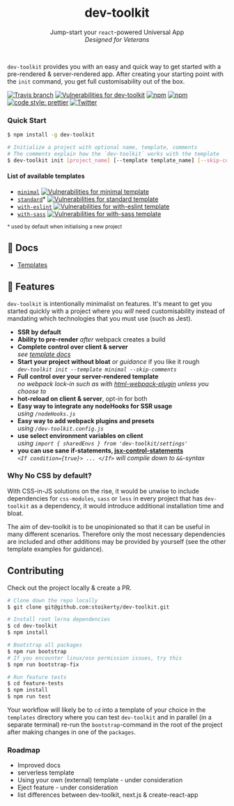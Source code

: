 <h1 align="center">dev-toolkit</h1>
<p align="center">
Jump-start your <code>react</code>-powered Universal App<br />
<em>Designed for Veterans</em>
</p>
<br />

`dev-toolkit` provides you with an easy and quick way to get started with a pre-rendered & server-rendered app. After creating your starting point with the `init` command, you get full customisability out of the box.

[![Travis branch](https://img.shields.io/travis/stoikerty/dev-toolkit/master.svg)](https://github.com/stoikerty/dev-toolkit)
[![Vulnerabilities for dev-toolkit](https://snyk.io/test/github/stoikerty/dev-toolkit/badge.svg?targetFile=packages%2Fdev-toolkit%2Fpackage.json)](https://snyk.io/test/github/stoikerty/dev-toolkit?targetFile=packages%2Fdev-toolkit%2Fpackage.json)
[![npm](https://img.shields.io/npm/v/dev-toolkit.svg)](https://www.npmjs.com/package/dev-toolkit)
[![npm](https://img.shields.io/npm/dm/dev-toolkit.svg)](https://www.npmjs.com/package/dev-toolkit)
[![code style: prettier](https://img.shields.io/badge/code_style-prettier-ff69b4.svg)](https://github.com/prettier/prettier)
[![Twitter](https://img.shields.io/twitter/url/https/github.com/stoikerty/dev-toolkit.svg?style=social)](https://twitter.com/intent/tweet?text=An%20easy%20and%20quick%20way%20to%20start%20a%20pre-rendered%20and%20server-rendered%20%23react%20app!%20https%3A%2F%2Fgithub.com%2Fstoikerty%2Fdev-toolkit)

### Quick Start

```bash
$ npm install -g dev-toolkit
```

```bash
# Initialize a project with optional name, template, comments
# The comments explain how the `dev-toolkit` works with the template
$ dev-toolkit init [project_name] [--template template_name] [--skip-comments]
```

#### List of available templates

- [`minimal`](https://github.com/stoikerty/dev-toolkit/blob/master/docs/templates.md#minimal) [![Vulnerabilities for minimal template](https://snyk.io/test/github/stoikerty/dev-toolkit/badge.svg?targetFile=templates%2Fminimal%2Fpackage.json)](https://snyk.io/test/github/stoikerty/dev-toolkit?targetFile=templates%2Fminimal%2Fpackage.json)
- [`standard`](https://github.com/stoikerty/dev-toolkit/blob/master/docs/templates.md#standard)* [![Vulnerabilities for standard template](https://snyk.io/test/github/stoikerty/dev-toolkit/badge.svg?targetFile=templates%2Fstandard%2Fpackage.json)](https://snyk.io/test/github/stoikerty/dev-toolkit?targetFile=templates%2Fstandard%2Fpackage.json)
- [`with-eslint`](https://github.com/stoikerty/dev-toolkit/blob/master/docs/templates.md#with-eslint) [![Vulnerabilities for with-eslint template](https://snyk.io/test/github/stoikerty/dev-toolkit/badge.svg?targetFile=templates%2Fwith-eslint%2Fpackage.json)](https://snyk.io/test/github/stoikerty/dev-toolkit?targetFile=templates%2Fwith-eslint%2Fpackage.json)
- [`with-sass`](https://github.com/stoikerty/dev-toolkit/blob/master/docs/templates.md#with-sass) [![Vulnerabilities for with-sass template](https://snyk.io/test/github/stoikerty/dev-toolkit/badge.svg?targetFile=templates%2Fwith-sass%2Fpackage.json)](https://snyk.io/test/github/stoikerty/dev-toolkit?targetFile=templates%2Fwith-sass%2Fpackage.json)

<small>* used by default when initialising a new project</small>

## 📖 Docs

- [Templates](https://github.com/stoikerty/dev-toolkit/blob/master/docs/templates.md)

## 🌟 Features

`dev-toolkit` is intentionally minimalist on features. It's meant to get you started quickly with a project where you _will_ need customisability instead of mandating which technologies that you must use (such as Jest).

* **SSR by default**
* **Ability to pre-render** _after_ webpack creates a build
* **Complete control over client & server**<br>
  _see [template docs](https://github.com/stoikerty/dev-toolkit/blob/master/docs/templates.md)_
* **Start your project without bloat** _or guidance_ if you like it rough<br>
  _`dev-toolkit init --template minimal --skip-comments`_
* **Full control over your server-rendered template**<br>
  _no webpack lock-in such as with [html-webpack-plugin](https://github.com/jantimon/html-webpack-plugin) unless you choose to_
* **hot-reload on client & server**, opt-in for both
* **Easy way to integrate any nodeHooks for SSR usage**<br>
  _using `/nodeHooks.js`_
* **Easy way to add webpack plugins and presets**<br>
  _using `/dev-toolkit.config.js`_
* **use select environment variables on client**<br>
  _using `import { sharedEnvs } from 'dev-toolkit/settings'`_
* **you can use sane if-statements, [jsx-control-statements](https://github.com/AlexGilleran/jsx-control-statements)**<br>
  _`<If condition={true}> ... </If>` will compile down to `&&`-syntax_

### Why No CSS by default?

With CSS-in-JS solutions on the rise, it would be unwise to include dependencies for `css-modules`, `sass` or `less` in every project that has `dev-toolkit` as a dependency, it would introduce additional installation time and bloat.

The aim of dev-toolkit is to be unopinionated so that it can be useful in many different scenarios. Therefore only the most necessary dependencies are included and other additions may be provided by yourself (see the other template examples for guidance).

## Contributing

Check out the project locally & create a PR.

```bash
# Clone down the repo locally
$ git clone git@github.com:stoikerty/dev-toolkit.git

# Install root lerna dependencies
$ cd dev-toolkit
$ npm install

# Bootstrap all packages
$ npm run bootstrap
# If you encounter linux/osx permission issues, try this
$ npm run bootstrap-fix

# Run feature tests
$ cd feature-tests
$ npm install
$ npm run test
```

Your workflow will likely be to `cd` into a template of your choice in the `templates` directory where you can test `dev-toolkit` and in parallel (in a separate terminal) re-run the `bootstrap`-command in the root of the project after making changes in one of the `packages`.

### Roadmap

* Improved docs
* serverless template
* Using your own (external) template - under consideration
* Eject feature - under consideration
* list differences between dev-toolkit, next.js & create-react-app
